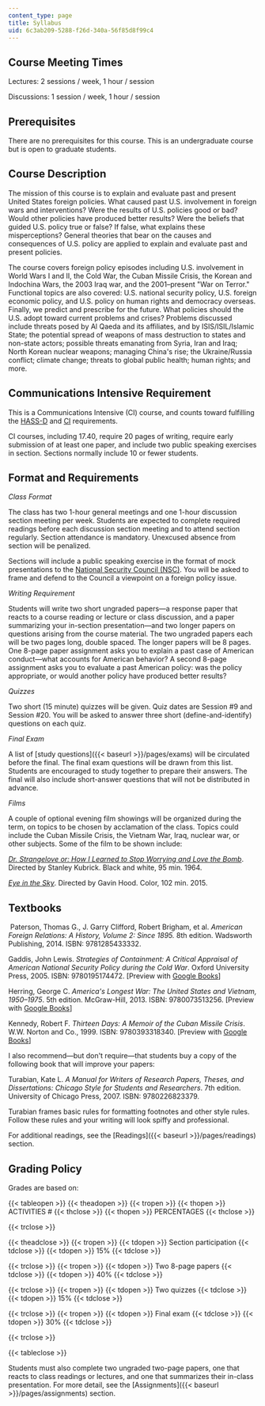 ```yaml
---
content_type: page
title: Syllabus
uid: 6c3ab209-5288-f26d-340a-56f85d8f99c4
---
```


Course Meeting Times
--------------------

Lectures: 2 sessions / week, 1 hour / session

Discussions: 1 session / week, 1 hour / session

Prerequisites
-------------

There are no prerequisites for this course. This is an undergraduate course but is open to graduate students.

Course Description
------------------

The mission of this course is to explain and evaluate past and present United States foreign policies. What caused past U.S. involvement in foreign wars and interventions? Were the results of U.S. policies good or bad? Would other policies have produced better results? Were the beliefs that guided U.S. policy true or false? If false, what explains these misperceptions? General theories that bear on the causes and consequences of U.S. policy are applied to explain and evaluate past and present policies.

The course covers foreign policy episodes including U.S. involvement in World Wars I and II, the Cold War, the Cuban Missile Crisis, the Korean and Indochina Wars, the 2003 Iraq war, and the 2001–present "War on Terror." Functional topics are also covered: U.S. national security policy, U.S. foreign economic policy, and U.S. policy on human rights and democracy overseas. Finally, we predict and prescribe for the future. What policies should the U.S. adopt toward current problems and crises? Problems discussed include threats posed by Al Qaeda and its affiliates, and by ISIS/ISIL/Islamic State; the potential spread of weapons of mass destruction to states and non-state actors; possible threats emanating from Syria, Iran and Iraq; North Korean nuclear weapons; managing China's rise; the Ukraine/Russia conflict; climate change; threats to global public health; human rights; and more.

Communications Intensive Requirement
------------------------------------

This is a Communications Intensive (CI) course, and counts toward fulfilling the [HASS-D](http://web.mit.edu/hassreq/) and [CI](http://web.mit.edu/commreq/) requirements.

CI courses, including 17.40, require 20 pages of writing, require early submission of at least one paper, and include two public speaking exercises in section. Sections normally include 10 or fewer students.

Format and Requirements
-----------------------

_Class Format_

The class has two 1-hour general meetings and one 1-hour discussion section meeting per week. Students are expected to complete required readings before each discussion section meeting and to attend section regularly. Section attendance is mandatory. Unexcused absence from section will be penalized.

Sections will include a public speaking exercise in the format of mock presentations to the [National Security Council (NSC)](https://www.whitehouse.gov/nsc/). You will be asked to frame and defend to the Council a viewpoint on a foreign policy issue.

_Writing Requirement_

Students will write two short ungraded papers—a response paper that reacts to a course reading or lecture or class discussion, and a paper summarizing your in-section presentation—and two longer papers on questions arising from the course material. The two ungraded papers each will be two pages long, double spaced. The longer papers will be 8 pages. One 8-page paper assignment asks you to explain a past case of American conduct—what accounts for American behavior? A second 8-page assignment asks you to evaluate a past American policy: was the policy appropriate, or would another policy have produced better results?

_Quizzes_

Two short (15 minute) quizzes will be given. Quiz dates are Session #9 and Session #20. You will be asked to answer three short (define-and-identify) questions on each quiz.

_Final Exam_

A list of [study questions]({{< baseurl >}}/pages/exams) will be circulated before the final. The final exam questions will be drawn from this list. Students are encouraged to study together to prepare their answers. The final will also include short-answer questions that will not be distributed in advance.

_Films_

A couple of optional evening film showings will be organized during the term, on topics to be chosen by acclamation of the class. Topics could include the Cuban Missile Crisis, the Vietnam War, Iraq, nuclear war, or other subjects. Some of the film to be shown include:

[_Dr. Strangelove or: How I Learned to Stop Worrying and Love the Bomb_](http://www.imdb.com/title/tt0057012/?ref_=nv_sr_2). Directed by Stanley Kubrick. Black and white, 95 min. 1964.

_[Eye in the Sky](http://www.imdb.com/title/tt2057392/?ref_=fn_tt_tt_1)_. Directed by Gavin Hood. Color, 102 min. 2015.

Textbooks
---------

 Paterson, Thomas G., J. Garry Clifford, Robert Brigham, et al. _American Foreign Relations: A History, Volume 2: Since 1895._ 8th edition. Wadsworth Publishing, 2014. ISBN: 9781285433332. 

Gaddis, John Lewis. _Strategies of Containment: A Critical Appraisal of American National Security Policy during the Cold War_. Oxford University Press, 2005. ISBN: 9780195174472. \[Preview with [Google Books](https://books.google.com/books?id=4KWNMBsI588C&pg=PAfrontcover#v=onepage&q&f=false)\]

Herring, George C. _America's Longest War: The United States and Vietnam, 1950–1975_. 5th edition. McGraw-Hill, 2013. ISBN: 9780073513256. \[Preview with [Google Books](https://books.google.com/books?id=DGt6CgAAQBAJ&pg=PAfrontcover#v=onepage&q&f=false)\]

Kennedy, Robert F. _Thirteen Days: A Memoir of the Cuban Missile Crisis_. W.W. Norton and Co., 1999. ISBN: 9780393318340. \[Preview with [Google Books](https://books.google.com/books?id=mWWAm0h5yP0C&pg=PAfrontcover#v=onepage&q&f=false)\]

I also recommend—but don't require—that students buy a copy of the following book that will improve your papers:

Turabian, Kate L. _A Manual for Writers of Research Papers, Theses, and Dissertations: Chicago Style for Students and Researchers_. 7th edition. University of Chicago Press, 2007. ISBN: 9780226823379. 

Turabian frames basic rules for formatting footnotes and other style rules. Follow these rules and your writing will look spiffy and professional.

For additional readings, see the [Readings]({{< baseurl >}}/pages/readings) section.

Grading Policy
--------------

Grades are based on: 

{{< tableopen >}}
{{< theadopen >}}
{{< tropen >}}
{{< thopen >}}
ACTIVITIES #
{{< thclose >}}
{{< thopen >}}
PERCENTAGES
{{< thclose >}}

{{< trclose >}}

{{< theadclose >}}
{{< tropen >}}
{{< tdopen >}}
Section participation
{{< tdclose >}}
{{< tdopen >}}
15%
{{< tdclose >}}

{{< trclose >}}
{{< tropen >}}
{{< tdopen >}}
Two 8-page papers
{{< tdclose >}}
{{< tdopen >}}
40%
{{< tdclose >}}

{{< trclose >}}
{{< tropen >}}
{{< tdopen >}}
Two quizzes
{{< tdclose >}}
{{< tdopen >}}
15%
{{< tdclose >}}

{{< trclose >}}
{{< tropen >}}
{{< tdopen >}}
Final exam
{{< tdclose >}}
{{< tdopen >}}
30%
{{< tdclose >}}

{{< trclose >}}

{{< tableclose >}}

Students must also complete two ungraded two-page papers, one that reacts to class readings or lectures, and one that summarizes their in-class presentation. For more detail, see the [Assignments]({{< baseurl >}}/pages/assignments) section.